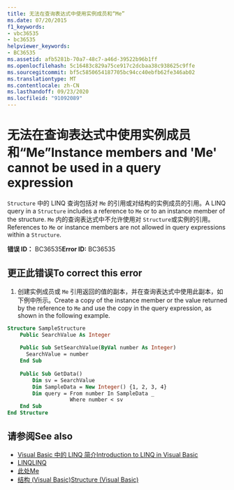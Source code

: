 ```yaml
---
title: 无法在查询表达式中使用实例成员和“Me”
ms.date: 07/20/2015
f1_keywords:
- vbc36535
- bc36535
helpviewer_keywords:
- BC36535
ms.assetid: afb5281b-70a7-48c7-a46d-39522b96b1ff
ms.openlocfilehash: 5c16483c829a75ce917c2dcbaa38c938625c9ffe
ms.sourcegitcommit: bf5c5850654187705bc94cc40ebfb62fe346ab02
ms.translationtype: MT
ms.contentlocale: zh-CN
ms.lasthandoff: 09/23/2020
ms.locfileid: "91092089"
---
```

# <a name="instance-members-and-me-cannot-be-used-in-a-query-expression"></a><span data-ttu-id="6ce6b-102">无法在查询表达式中使用实例成员和“Me”</span><span class="sxs-lookup"><span data-stu-id="6ce6b-102">Instance members and 'Me' cannot be used in a query expression</span></span>

<span data-ttu-id="6ce6b-103">`Structure` 中的 LINQ 查询包括对 `Me` 的引用或对结构的实例成员的引用。</span><span class="sxs-lookup"><span data-stu-id="6ce6b-103">A LINQ query in a `Structure` includes a reference to `Me` or to an instance member of the structure.</span></span> <span data-ttu-id="6ce6b-104">`Me` 内的查询表达式中不允许使用对 `Structure`或实例的引用。</span><span class="sxs-lookup"><span data-stu-id="6ce6b-104">References to `Me` or instance members are not allowed in query expressions within a `Structure`.</span></span>  
  
 <span data-ttu-id="6ce6b-105">**错误 ID：** BC36535</span><span class="sxs-lookup"><span data-stu-id="6ce6b-105">**Error ID:** BC36535</span></span>  
  
## <a name="to-correct-this-error"></a><span data-ttu-id="6ce6b-106">更正此错误</span><span class="sxs-lookup"><span data-stu-id="6ce6b-106">To correct this error</span></span>  
  
1. <span data-ttu-id="6ce6b-107">创建实例成员或 `Me` 引用返回的值的副本，并在查询表达式中使用此副本，如下例中所示。</span><span class="sxs-lookup"><span data-stu-id="6ce6b-107">Create a copy of the instance member or the value returned by the reference to `Me` and use the copy in the query expression, as shown in the following example.</span></span>  
  
```vb  
Structure SampleStructure  
    Public SearchValue As Integer  
  
    Public Sub SetSearchValue(ByVal number As Integer)  
      SearchValue = number  
    End Sub  
  
    Public Sub GetData()  
        Dim sv = SearchValue  
        Dim SampleData = New Integer() {1, 2, 3, 4}  
        Dim query = From number In SampleData _  
                    Where number < sv  
    End Sub  
End Structure  
```  
  
## <a name="see-also"></a><span data-ttu-id="6ce6b-108">请参阅</span><span class="sxs-lookup"><span data-stu-id="6ce6b-108">See also</span></span>

- [<span data-ttu-id="6ce6b-109">Visual Basic 中的 LINQ 简介</span><span class="sxs-lookup"><span data-stu-id="6ce6b-109">Introduction to LINQ in Visual Basic</span></span>](../programming-guide/language-features/linq/introduction-to-linq.md)
- [<span data-ttu-id="6ce6b-110">LINQ</span><span class="sxs-lookup"><span data-stu-id="6ce6b-110">LINQ</span></span>](../programming-guide/language-features/linq/index.md)
- [<span data-ttu-id="6ce6b-111">此处</span><span class="sxs-lookup"><span data-stu-id="6ce6b-111">Me</span></span>](../programming-guide/program-structure/me-my-mybase-and-myclass.md#me)
- [<span data-ttu-id="6ce6b-112">结构 (Visual Basic)</span><span class="sxs-lookup"><span data-stu-id="6ce6b-112">Structure (Visual Basic)</span></span>](../language-reference/statements/structure-statement.md)
